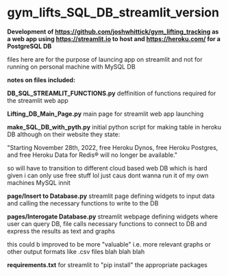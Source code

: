 # gym_lifts_SQL_DB_streamlit_version

**Development of https://github.com/joshwhittick/gym_lifting_tracking as a web app using https://streamlit.io to host and https://heroku.com/ for a PostgreSQL DB**

files here are for the purpose of launcing app on streamlit and not for running on personal machine with MySQL DB

**notes on files included:**

**DB_SQL_STREAMLIT_FUNCTIONS.py**
deffinition of functions required for the streamlit web app 

**Lifting_DB_Main_Page.py**
main page for streamlit web app launching

**make_SQL_DB_with_pyth.py**
initial python script for making table in heroku DB although on their website they state:

"Starting November 28th, 2022, free Heroku Dynos, free Heroku Postgres, and free Heroku Data for Redis® will no longer be available."

so will have to transition to different cloud based web DB which is hard given i can only use free stuff lol just caus dont wanna run it of my own machines MySQL innit

**page/Insert to Database.py**
streamlit page defining widgets to input data and calling the necessary functions to write to the DB

**pages/Interogate Database.py**
streamlit webpage defining widgets where user can query DB, file calls necessary functions to connect to DB and express the results as text and graphs 

this could b improved to be more "valuable" i.e. more relevant graphs or other output formats like .csv files blah blah blah

**requirements.txt**
for streamlit to "pip install" the appropriate packages
